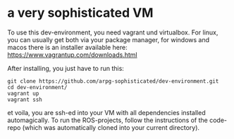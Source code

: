 # a very sophisticated VM

To use this dev-environment, you need vagrant und virtualbox. For linux, you can usually get both via your package manager, for windows and macos there is an installer available here: 
https://www.vagrantup.com/downloads.html

After installing, you just have to run this:

```
git clone https://github.com/arpg-sophisticated/dev-environment.git
cd dev-environment/
vagrant up
vagrant ssh
```

et voila, you are ssh-ed into your VM with all dependencies installed automagically.
To run the ROS-projects, follow the instructions of the code-repo (which was automatically cloned into your current directory).
